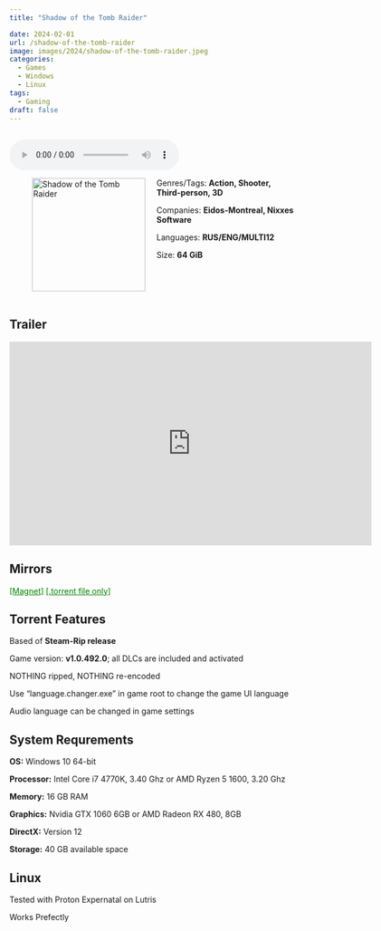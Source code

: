 ```yaml
---
title: "Shadow of the Tomb Raider"

date: 2024-02-01
url: /shadow-of-the-tomb-raider
image: images/2024/shadow-of-the-tomb-raider.jpeg
categories:
  - Games
  - Windows
  - Linux
tags:
  - Gaming
draft: false
---
```

##

<style>
  body.dark-mode,
  body.dark-mode main * {
    background: url('/images/2024/shadow-of-the-tomb-raider.jpg') center center fixed no-repeat;
    background-size: 100% 100%;
    background-size: cover;
    color: #f5f5f5;
  }
</style>
<script>
    document.addEventListener('DOMContentLoaded', function () {
        var body = document.body;
        var switcher = document.querySelector('.js-toggle');
                body.classList.add('dark-mode');
                // Save user preference in storage
                localStorage.setItem('darkMode', 'true');
            
        });
</script>

<audio controls autoplay>
  <source src="/audio/shadow-of-the-tomb-raider.mp3" type="audio/mp3">
  Your browser does not support the audio tag.
</audio>

<figure style="float: left; margin-right: 20px;">
  <img src="/images/2024/shadow-of-the-tomb-raider.jpeg" alt="Shadow of the Tomb Raider" style="width: 200px;">
</figure>

Genres/Tags: **Action, Shooter, Third-person, 3D**

Companies: **Eidos-Montreal, Nixxes Software**

Languages: **RUS/ENG/MULTI12**

Size: **64 GiB**
# ⠀

## Trailer
<iframe width="640" height="360" src="https://www.youtube.com/embed/XYtyeqVQnRI" title="Shadow Of The Tomb Raider - Official Trailer" frameborder="0" allow="accelerometer; autoplay; clipboard-write; encrypted-media; gyroscope; picture-in-picture; web-share" allowfullscreen></iframe>

## Mirrors
<a href="magnet:?xt=urn:btih:T54WISMEFX4A2XPUNMG4WXGW5OV6BRCW&dn=Shadow%20of%20the%20Tomb%20Raider%20-%20Definitive%20Edition%20v.1.0.492.0%20(2018)&tr=udp%3A%2F%2Ftracker.openbittorrent.com%3A80%2Fannounce" style="color: green;">[Magnet]</a>
<a href="https://www.dropbox.com/scl/fi/l8ndmp6f4380a6nck7kvb/Shadow-of-the-Tomb-Raider-Definitive-Edition-v.1.0.492.0-2018.torrent?rlkey=onk589ngbufoolbwfovsaae1j&dl=1" style="color: green;">[.torrent file only]</a>

## Torrent Features
Based of **Steam-Rip release**

Game version: **v1.0.492.0**; all DLCs are included and activated

NOTHING ripped, NOTHING re-encoded

Use “language.changer.exe” in game root to change the game UI language

Audio language can be changed in game settings


## System Requrements
**OS:** Windows 10 64-bit

**Processor:** Intel Core i7 4770K, 3.40 Ghz or AMD Ryzen 5 1600, 3.20 Ghz

**Memory:** 16 GB RAM

**Graphics:** Nvidia GTX 1060 6GB or AMD Radeon RX 480, 8GB

**DirectX:** Version 12

**Storage:** 40 GB available space

## Linux

Tested with Proton Expernatal on Lutris

Works Prefectly
